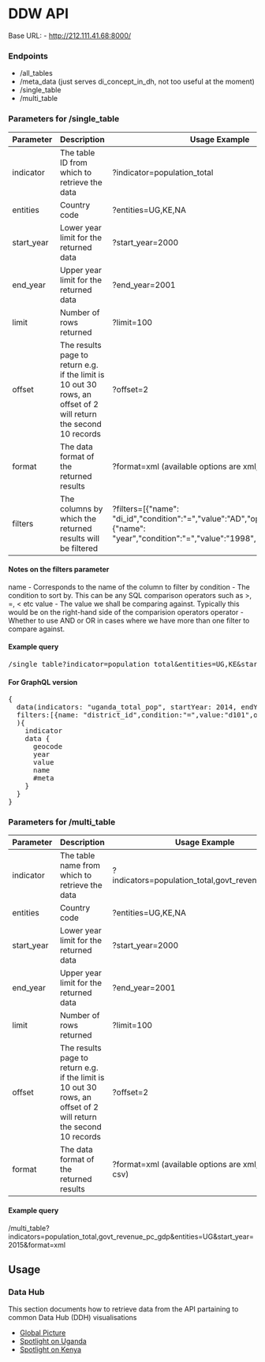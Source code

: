 # DDW API

Base URL: - http://212.111.41.68:8000/

### Endpoints
- /all_tables
- /meta_data (just serves di_concept_in_dh, not too useful at the moment)
- /single_table
- /multi_table


### Parameters for /single_table
|Parameter|Description|Usage Example|
|----------|-------------------------|------------------------------|
|indicator| The table ID from which to retrieve the data | ?indicator=population_total|
|entities| Country code | ?entities=UG,KE,NA|
|start_year| Lower year limit for the returned data | ?start_year=2000|
|end_year| Upper year limit for the returned data | ?end_year=2001|
|limit| Number of rows returned | ?limit=100|
|offset| The results page to return e.g. if the limit is 10 out 30 rows, an offset of 2 will return the second 10 records | ?offset=2|
|format| The data format of the returned results | ?format=xml (available options are xml, json, or csv)|
|filters| The columns by which the returned results will be filtered | ?filters=[{"name": "di_id","condition":"=","value":"AD","operator":"AND"},{"name": "year","condition":"=","value":"1998","operator":"AND"}]|

#### Notes on the filters parameter
name - Corresponds to the name of the column to filter by
condition - The condition to sort by. This can be any SQL comparison operators such as >, =, < etc
value - The value we shall be comparing against. Typically this would be on the right-hand side of the comparision operators
operator - Whether to use AND or OR in cases where we have more than one filter to compare against.

#### Example query
<pre>
/single_table?indicator=population_total&entities=UG,KE&start_year=2000&end_year=2000&limit=2&offset=0&format=xml&filters=[{"name": "di_id","condition":"=","value":"AD","operator":"AND"},{"name": "year","condition":"=","value":"1998","operator":"AND"}]
</pre>

#### For GraphQL version
<pre>
{
  data(indicators: "uganda_total_pop", startYear: 2014, endYear: 2020, page: 1, limit: 1000,
  filters:[{name: "district_id",condition:"=",value:"d101",operator:"AND"}]
  ){
    indicator
    data {
      geocode
      year
      value
      name
      #meta
    }
  }
}
</pre>

### Parameters for /multi_table
|Parameter|Description|Usage Example|
|----------|-------------------------|------------------------------|
|indicator| The table name from which to retrieve the data | ?indicators=population_total,govt_revenue_pc_gdp|
|entities| Country code | ?entities=UG,KE,NA|
|start_year| Lower year limit for the returned data | ?start_year=2000|
|end_year| Upper year limit for the returned data | ?end_year=2001|
|limit| Number of rows returned | ?limit=100|
|offset| The results page to return e.g. if the limit is 10 out 30 rows, an offset of 2 will return the second 10 records | ?offset=2|
|format| The data format of the returned results | ?format=xml (available options are xml, json, or csv)|

#### Example query
/multi_table?indicators=population_total,govt_revenue_pc_gdp&entities=UG&start_year=2015&format=xml

## Usage

### Data Hub
This section documents how to retrieve data from the API partaining to common Data Hub (DDH) visualisations

- [Global Picture](docs/global-picture.md)
- [Spotlight on Uganda](docs/spotlight-on-uganda.md)
- [Spotlight on Kenya](docs/spotlight-on-kenya.md)
